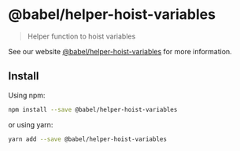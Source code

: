 # @babel/helper-hoist-variables

> Helper function to hoist variables

See our website [@babel/helper-hoist-variables](https://new.babeljs.io/docs/en/next/babel-helper-hoist-variables.html) for more information.

## Install

Using npm:

```sh
npm install --save @babel/helper-hoist-variables
```

or using yarn:

```sh
yarn add --save @babel/helper-hoist-variables
```
